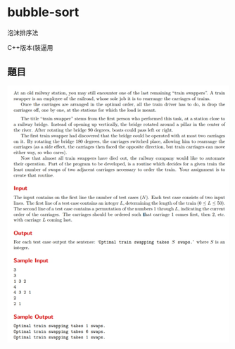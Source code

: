 # bubble-sort
泡沫排序法

C++版本(裝逼用
## 題目
![image](https://github.com/yee11111/bubble-sort/blob/master/img/1540706405078.jpg)

